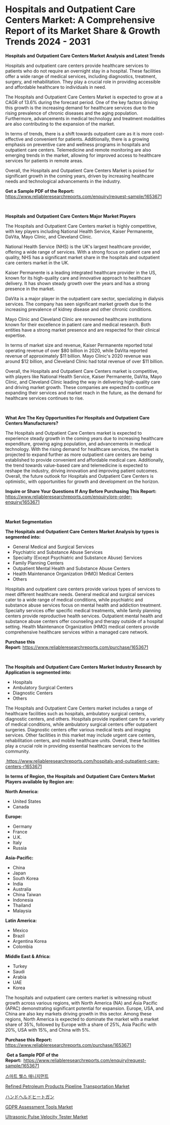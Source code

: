 <p><h1>Hospitals and Outpatient Care Centers Market: A Comprehensive Report of its Market Share & Growth Trends 2024 - 2031</h1></p><p><strong>Hospitals and Outpatient Care Centers Market Analysis and Latest Trends</strong></p>
<p><p>Hospitals and outpatient care centers provide healthcare services to patients who do not require an overnight stay in a hospital. These facilities offer a wide range of medical services, including diagnostics, treatment, surgery, and rehabilitation. They play a crucial role in providing accessible and affordable healthcare to individuals in need.</p><p>The Hospitals and Outpatient Care Centers Market is expected to grow at a CAGR of 13.6% during the forecast period. One of the key factors driving this growth is the increasing demand for healthcare services due to the rising prevalence of chronic diseases and the aging population. Furthermore, advancements in medical technology and treatment modalities are also contributing to the expansion of the market.</p><p>In terms of trends, there is a shift towards outpatient care as it is more cost-effective and convenient for patients. Additionally, there is a growing emphasis on preventive care and wellness programs in hospitals and outpatient care centers. Telemedicine and remote monitoring are also emerging trends in the market, allowing for improved access to healthcare services for patients in remote areas.</p><p>Overall, the Hospitals and Outpatient Care Centers Market is poised for significant growth in the coming years, driven by increasing healthcare needs and technological advancements in the industry.</p></p>
<p><strong>Get a Sample PDF of the Report:&nbsp;</strong> <a href="https://www.reliableresearchreports.com/enquiry/request-sample/1653671">https://www.reliableresearchreports.com/enquiry/request-sample/1653671</a></p>
<p>&nbsp;</p>
<p><strong>Hospitals and Outpatient Care Centers Major Market Players</strong></p>
<p><p>The Hospitals and Outpatient Care Centers market is highly competitive, with key players including National Health Service, Kaiser Permanente, DaVita, Mayo Clinic, and Cleveland Clinic. </p><p>National Health Service (NHS) is the UK's largest healthcare provider, offering a wide range of services. With a strong focus on patient care and quality, NHS has a significant market share in the hospitals and outpatient care centers market in the UK.</p><p>Kaiser Permanente is a leading integrated healthcare provider in the US, known for its high-quality care and innovative approach to healthcare delivery. It has shown steady growth over the years and has a strong presence in the market.</p><p>DaVita is a major player in the outpatient care sector, specializing in dialysis services. The company has seen significant market growth due to the increasing prevalence of kidney disease and other chronic conditions.</p><p>Mayo Clinic and Cleveland Clinic are renowned healthcare institutions known for their excellence in patient care and medical research. Both entities have a strong market presence and are respected for their clinical expertise.</p><p>In terms of market size and revenue, Kaiser Permanente reported total operating revenue of over $80 billion in 2020, while DaVita reported revenue of approximately $11 billion. Mayo Clinic's 2020 revenue was around $12 billion, and Cleveland Clinic had total revenue of over $11 billion.</p><p>Overall, the Hospitals and Outpatient Care Centers market is competitive, with players like National Health Service, Kaiser Permanente, DaVita, Mayo Clinic, and Cleveland Clinic leading the way in delivering high-quality care and driving market growth. These companies are expected to continue expanding their services and market reach in the future, as the demand for healthcare services continues to rise.</p></p>
<p>&nbsp;</p>
<p><strong>What Are The Key Opportunities For Hospitals and Outpatient Care Centers Manufacturers?</strong></p>
<p><p>The Hospitals and Outpatient Care Centers market is expected to experience steady growth in the coming years due to increasing healthcare expenditure, growing aging population, and advancements in medical technology. With the rising demand for healthcare services, the market is projected to expand further as more outpatient care centers are being established to provide convenient and affordable medical care. Additionally, the trend towards value-based care and telemedicine is expected to reshape the industry, driving innovation and improving patient outcomes. Overall, the future outlook for Hospitals and Outpatient Care Centers is optimistic, with opportunities for growth and development on the horizon.</p></p>
<p><strong>Inquire or Share Your Questions If Any Before Purchasing This Report:</strong> <a href="https://www.reliableresearchreports.com/enquiry/pre-order-enquiry/1653671">https://www.reliableresearchreports.com/enquiry/pre-order-enquiry/1653671</a></p>
<p>&nbsp;</p>
<p><strong>Market Segmentation</strong></p>
<p><strong>The Hospitals and Outpatient Care Centers Market Analysis by types is segmented into:</strong></p>
<p><ul><li>General Medical and Surgical Services</li><li>Psychiatric and Substance Abuse Services</li><li>Specialty (Except Psychiatric and Substance Abuse) Services</li><li>Family Planning Centers</li><li>Outpatient Mental Health and Substance Abuse Centers</li><li>Health Maintenance Organization (HMO) Medical Centers</li><li>Others</li></ul></p>
<p><p>Hospitals and outpatient care centers provide various types of services to meet different healthcare needs. General medical and surgical services cater to a wide range of medical conditions, while psychiatric and substance abuse services focus on mental health and addiction treatment. Specialty services offer specific medical treatments, while family planning centers provide reproductive health services. Outpatient mental health and substance abuse centers offer counseling and therapy outside of a hospital setting. Health Maintenance Organization (HMO) medical centers provide comprehensive healthcare services within a managed care network.</p></p>
<p><strong>Purchase this Report:&nbsp;</strong><a href="https://www.reliableresearchreports.com/purchase/1653671">https://www.reliableresearchreports.com/purchase/1653671</a></p>
<p>&nbsp;</p>
<p><strong>The Hospitals and Outpatient Care Centers Market Industry Research by Application is segmented into:</strong></p>
<p><ul><li>Hospitals</li><li>Ambulatory Surgical Centers</li><li>Diagnostic Centers</li><li>Others</li></ul></p>
<p><p>The Hospitals and Outpatient Care Centers market includes a range of healthcare facilities such as hospitals, ambulatory surgical centers, diagnostic centers, and others. Hospitals provide inpatient care for a variety of medical conditions, while ambulatory surgical centers offer outpatient surgeries. Diagnostic centers offer various medical tests and imaging services. Other facilities in this market may include urgent care centers, rehabilitation centers, and mobile healthcare units. Overall, these facilities play a crucial role in providing essential healthcare services to the community.</p></p>
<p><a href="https://www.reliableresearchreports.com/hospitals-and-outpatient-care-centers-r1653671">&nbsp;https://www.reliableresearchreports.com/hospitals-and-outpatient-care-centers-r1653671</a></p>
<p><strong>In terms of Region, the Hospitals and Outpatient Care Centers Market Players available by Region are:</strong></p>
<p>
    <p> <strong> North America: </strong>
        <ul>
            <li>United States</li>
            <li>Canada</li>
        </ul>
        </p> 
    <p> <strong> Europe: </strong>
        <ul>
            <li>Germany</li>
            <li>France</li>
            <li>U.K.</li>
            <li>Italy</li>
            <li>Russia</li>
        </ul>
        </p> 
    <p> <strong> Asia-Pacific: </strong>
        <ul>
            <li>China</li>
            <li>Japan</li>
            <li>South Korea</li>
            <li>India</li>
            <li>Australia</li>
            <li>China Taiwan</li>
            <li>Indonesia</li>
            <li>Thailand</li>
            <li>Malaysia</li>
        </ul>
        </p> 
    <p> <strong> Latin America: </strong>
        <ul>
            <li>Mexico</li>
            <li>Brazil</li>
            <li>Argentina Korea</li>
            <li>Colombia</li>
        </ul>
        </p> 
    <p> <strong> Middle East & Africa: </strong>
        <ul>
            <li>Turkey</li>
            <li>Saudi</li>
            <li>Arabia</li>
            <li>UAE</li>
            <li>Korea</li>
        </ul>
    </p>
    </p>
<p><p>The hospitals and outpatient care centers market is witnessing robust growth across various regions, with North America (NA) and Asia Pacific (APAC) demonstrating significant potential for expansion. Europe, USA, and China are also key markets driving growth in this sector. Among these regions, North America is expected to dominate the market with a market share of 35%, followed by Europe with a share of 25%, Asia Pacific with 20%, USA with 15%, and China with 5%.</p></p>
<p><strong>Purchase this Report: </strong><a href="https://www.reliableresearchreports.com/purchase/1653671">https://www.reliableresearchreports.com/purchase/1653671</a></p>
<p>&nbsp;<strong>Get a Sample PDF of the Report:&nbsp;&nbsp;</strong><a href="https://www.reliableresearchreports.com/enquiry/request-sample/1653671">https://www.reliableresearchreports.com/enquiry/request-sample/1653671</a></p>
<p><strong></strong></p>
<p><p><a href="https://github.com/darrellockm3ytan895656/Market-Research-Report-List-1/blob/main/723027055103.md">스마트 웰스 매니지먼트</a></p><p><a href="https://github.com/shotows/Market-Research-Report-List-2/blob/main/refined-petroleum-products-pipeline-transportation-market.md">Refined Petroleum Products Pipeline Transportation Market</a></p><p><a href="https://github.com/RaeJenkins1952/Market-Research-Report-List-1/blob/main/337557656798.md">ハンドヘルドヒートガン</a></p><p><a href="https://www.linkedin.com/pulse/gdpr-assessment-tools-market-comprehensive-type-application-ifnkc">GDPR Assessment Tools Market</a></p><p><a href="https://www.linkedin.com/pulse/ultrasonic-pulse-velocity-tester-market-size-trends-complete-laade">Ultrasonic Pulse Velocity Tester Market</a></p></p>